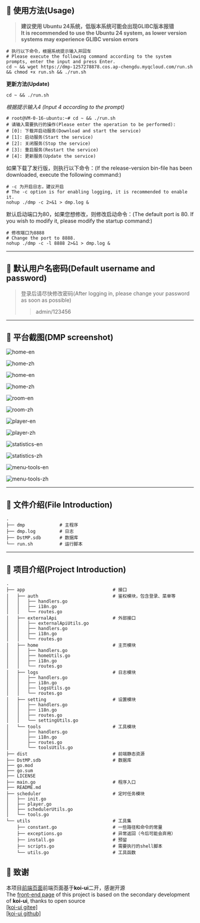 
## :watermelon: 使用方法(Usage)
>**建议使用 Ubuntu 24系统，低版本系统可能会出现GLIBC版本报错**  
>**It is recommended to use the Ubuntu 24 system, as lower version systems may experience GLIBC version errors**
```shell
# 执行以下命令，根据系统提示输入并回车
# Please execute the following command according to the system prompts, enter the input and press Enter.
cd ~ && wget https://dmp-1257278878.cos.ap-chengdu.myqcloud.com/run.sh && chmod +x run.sh && ./run.sh
```
**更新方法(Update)**  
```shell
cd ~ && ./run.sh
```
_根据提示输入4 (Input 4 according to the prompt)_
```shell
# root@VM-0-16-ubuntu:~# cd ~ && ./run.sh
# 请输入需要执行的操作(Please enter the operation to be performed): 
# [0]: 下载并启动服务(Download and start the service) 
# [1]: 启动服务(Start the service) 
# [2]: 关闭服务(Stop the service) 
# [3]: 重启服务(Restart the service) 
# [4]: 更新服务(Update the service)
```
如果下载了发行版，则执行以下命令：(If the release-version bin-file has been downloaded, execute the following command:)
```shell
# -c 为开启日志，建议开启
# The -c option is for enabling logging, it is recommended to enable it.
nohup ./dmp -c 2>&1 > dmp.log &
```
默认启动端口为80，如果您想修改，则修改启动命令：(The default port is 80. If you wish to modify it, please modify the startup command:)
```shell
# 修改端口为8888
# Change the port to 8888.
nohup ./dmp -c -l 8888 2>&1 > dmp.log &
```

---

## :grapes: 默认用户名密码(Default username and password)
>登录后请尽快修改密码(After logging in, please change your password as soon as possible)
>  
>>admin/123456

---

## :cherries: 平台截图(DMP screenshot)
![home-en](docs/images/home-en.png)


![home-zh](docs/images/home-zh.png)

![home-en](docs/images/mobile-zh.png)


![home-zh](docs/images/mobile-en.png)


![room-en](docs/images/room-en.png)


![room-zh](docs/images/room-zh.png)


![player-en](docs/images/player-en.png)


![player-zh](docs/images/player-zh.png)


![statistics-en](docs/images/statistics-en.png)


![statistics-zh](docs/images/statistics-zh.png)


![menu-tools-en](docs/images/menu-tools-en.png)


![menu-tools-zh](docs/images/menu-tools-zh.png)

---

## :strawberry: 文件介绍(File Introduction)
```text
.
├── dmp             # 主程序
├── dmp.log         # 日志
├── DstMP.sdb       # 数据库
└── run.sh          # 运行脚本
```

---

## :peach: 项目介绍(Project Introduction)
```text
.
├── app                                 # 接口
│   ├── auth                            # 鉴权模块，包含登录、菜单等
│   │   ├── handlers.go
│   │   ├── i18n.go
│   │   └── routes.go
│   ├── externalApi                     # 外部接口
│   │   ├── externalApiUtils.go
│   │   ├── handlers.go
│   │   ├── i18n.go
│   │   └── routes.go
│   ├── home                            # 主页模块
│   │   ├── handlers.go
│   │   ├── homeUtils.go
│   │   ├── i18n.go
│   │   └── routes.go
│   ├── logs                            # 日志模块
│   │   ├── handlers.go
│   │   ├── i18n.go
│   │   ├── logsUtils.go
│   │   └── routes.go
│   ├── setting                         # 设置模块
│   │   ├── handlers.go
│   │   ├── i18n.go
│   │   ├── routes.go
│   │   └── settingUtils.go
│   └── tools                           # 工具模块
│       ├── handlers.go
│       ├── i18n.go
│       ├── routes.go
│       └── toolsUtils.go
├── dist                                # 前端静态资源
├── DstMP.sdb                           # 数据库
├── go.mod
├── go.sum
├── LICENSE
├── main.go                             # 程序入口
├── README.md
├── scheduler                           # 定时任务模块
│   ├── init.go
│   ├── player.go
│   ├── schedulerUtils.go
│   └── tools.go
└── utils                               # 工具集
    ├── constant.go                     # 一些路径和命令的常量
    ├── exceptions.go                   # 异常返回（今后可能会弃用）
    ├── install.go                      # 预留
    ├── scripts.go                      # 需要执行的shell脚本
    └── utils.go                        # 工具函数
```
##  :sparkling_heart: 致谢
本项目[前端页面](https://github.com/miracleEverywhere/dst-management-platform-api)前端页面基于**koi-ui**二开，感谢开源  
The [front-end page](https://github.com/miracleEverywhere/dst-management-platform-api) of this project is based on the secondary development of **koi-ui**, thanks to open source  
[[koi-ui gitee]](https://gitee.com/s763483966/dst-management-platform-api)  
[[koi-ui github]](https://github.com/yuxintao6/koi-ui)
